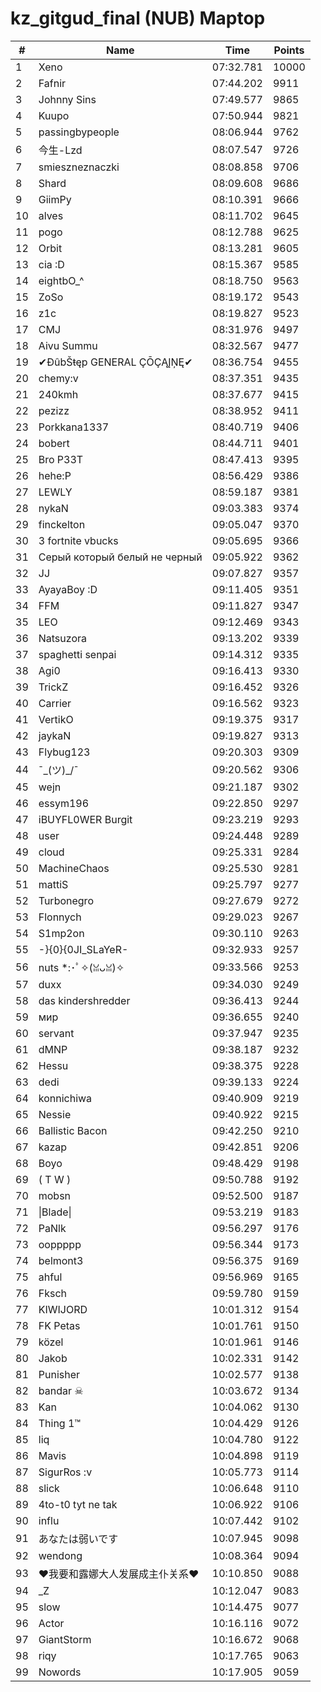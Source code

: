 # kz_gitgud_final (NUB) Maptop

|  # | Name | Time | Points |
|-------------- | -------------- | -------------- | -------------- | 
| 1 | Xeno | 07:32.781 | 10000 | 
| 2 | Fafnir | 07:44.202 | 9911 | 
| 3 | Johnny Sins | 07:49.577 | 9865 | 
| 4 | Kuupo | 07:50.944 | 9821 | 
| 5 | passingbypeople | 08:06.944 | 9762 | 
| 6 | 今生-Lzd | 08:07.547 | 9726 | 
| 7 | smieszneznaczki | 08:08.858 | 9706 | 
| 8 | Shard | 08:09.608 | 9686 | 
| 9 | GiimPy | 08:10.391 | 9666 | 
| 10 | alves | 08:11.702 | 9645 | 
| 11 | pogo | 08:12.788 | 9625 | 
| 12 | Orbit | 08:13.281 | 9605 | 
| 13 | cia :D | 08:15.367 | 9585 | 
| 14 | eightbO_^ | 08:18.750 | 9563 | 
| 15 | ZoSo | 08:19.172 | 9543 | 
| 16 | z1c | 08:19.827 | 9523 | 
| 17 | CMJ | 08:31.976 | 9497 | 
| 18 | Aivu Summu | 08:32.567 | 9477 | 
| 19 | ✔ĐûbŠŧęp GENERAL ÇŌÇĄĮŅĘ✔ | 08:36.754 | 9455 | 
| 20 | chemy:v | 08:37.351 | 9435 | 
| 21 | 240kmh | 08:37.677 | 9415 | 
| 22 | pezizz | 08:38.952 | 9411 | 
| 23 | Porkkana1337 | 08:40.719 | 9406 | 
| 24 | bobert | 08:44.711 | 9401 | 
| 25 | Bro P33T | 08:47.413 | 9395 | 
| 26 | hehe:P | 08:56.429 | 9386 | 
| 27 | LEWLY | 08:59.187 | 9381 | 
| 28 | nykaN | 09:03.383 | 9374 | 
| 29 | finckelton | 09:05.047 | 9370 | 
| 30 | 3 fortnite vbucks | 09:05.695 | 9366 | 
| 31 | Серый который белый не черный | 09:05.922 | 9362 | 
| 32 | JJ | 09:07.827 | 9357 | 
| 33 | AyayaBoy :D | 09:11.405 | 9351 | 
| 34 | FFM | 09:11.827 | 9347 | 
| 35 | LEO | 09:12.469 | 9343 | 
| 36 | Natsuzora | 09:13.202 | 9339 | 
| 37 | spaghetti senpai | 09:14.312 | 9335 | 
| 38 | Agi0 | 09:16.413 | 9330 | 
| 39 | TrickZ | 09:16.452 | 9326 | 
| 40 | Carrier | 09:16.562 | 9323 | 
| 41 | VertikO | 09:19.375 | 9317 | 
| 42 | jaykaN | 09:19.827 | 9313 | 
| 43 | Flybug123 | 09:20.303 | 9309 | 
| 44 | ¯\_(ツ)_/¯ | 09:20.562 | 9306 | 
| 45 | wejn | 09:21.187 | 9302 | 
| 46 | essym196 | 09:22.850 | 9297 | 
| 47 | iBUYFL0WER Burgit | 09:23.219 | 9293 | 
| 48 | user | 09:24.448 | 9289 | 
| 49 | cloud | 09:25.331 | 9284 | 
| 50 | MachineChaos | 09:25.530 | 9281 | 
| 51 | mattiS | 09:25.797 | 9277 | 
| 52 | Turbonegro | 09:27.679 | 9272 | 
| 53 | Flonnych | 09:29.023 | 9267 | 
| 54 | S1mp2on | 09:30.110 | 9263 | 
| 55 | -}{0}{0JI_SLaYeR- | 09:32.933 | 9257 | 
| 56 | nuts *:･ﾟ✧(ꈍᴗꈍ)✧ | 09:33.566 | 9253 | 
| 57 | duxx | 09:34.030 | 9249 | 
| 58 | das kindershredder | 09:36.413 | 9244 | 
| 59 | мир | 09:36.655 | 9240 | 
| 60 | servant | 09:37.947 | 9235 | 
| 61 | dMNP | 09:38.187 | 9232 | 
| 62 | Hessu | 09:38.375 | 9228 | 
| 63 | dedi | 09:39.133 | 9224 | 
| 64 | konnichiwa | 09:40.909 | 9219 | 
| 65 | Nessie | 09:40.922 | 9215 | 
| 66 | Ballistic Bacon | 09:42.250 | 9210 | 
| 67 | kazap | 09:42.851 | 9206 | 
| 68 | Boyo | 09:48.429 | 9198 | 
| 69 | ( T W ) | 09:50.788 | 9192 | 
| 70 | mobsn | 09:52.500 | 9187 | 
| 71 | \|Blade\| | 09:53.219 | 9183 | 
| 72 | PaNlk | 09:56.297 | 9176 | 
| 73 | ooppppp | 09:56.344 | 9173 | 
| 74 | belmont3 | 09:56.375 | 9169 | 
| 75 | ahful | 09:56.969 | 9165 | 
| 76 | Fksch | 09:59.780 | 9159 | 
| 77 | KIWIJORD | 10:01.312 | 9154 | 
| 78 | FK Petas | 10:01.761 | 9150 | 
| 79 | közel | 10:01.961 | 9146 | 
| 80 | Jakob | 10:02.331 | 9142 | 
| 81 | Punisher | 10:02.577 | 9138 | 
| 82 | bandar ☠ | 10:03.672 | 9134 | 
| 83 | Kan | 10:04.062 | 9130 | 
| 84 | Thing 1™ | 10:04.429 | 9126 | 
| 85 | liq | 10:04.780 | 9122 | 
| 86 | Mavis | 10:04.898 | 9119 | 
| 87 | SigurRos :v | 10:05.773 | 9114 | 
| 88 | slick | 10:06.648 | 9110 | 
| 89 | 4to-t0 tyt ne tak | 10:06.922 | 9106 | 
| 90 | influ | 10:07.442 | 9102 | 
| 91 | あなたは弱いです | 10:07.945 | 9098 | 
| 92 | wendong | 10:08.364 | 9094 | 
| 93 | ❤我要和露娜大人发展成主仆关系❤ | 10:10.850 | 9088 | 
| 94 | _Z | 10:12.047 | 9083 | 
| 95 | slow | 10:14.475 | 9077 | 
| 96 | Actor | 10:16.116 | 9072 | 
| 97 | GiantStorm | 10:16.672 | 9068 | 
| 98 | riqy | 10:17.765 | 9063 | 
| 99 | Nowords | 10:17.905 | 9059 | 

